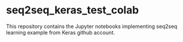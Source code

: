 # seq2seq_keras_test_colab
This repository contains the Jupyter notebooks implementing seq2seq learning example from Keras github account.
